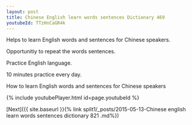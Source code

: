 ```yaml
---
layout: post
title: Chinese English learn words sentences Dictionary 469 
youtubeId: TTzHnCaGR4k
---
```

 
 
Helps to learn English words and sentences for Chinese speakers.

Opportunitiy to repeat the words sentences. 

Practice English language. 
 
10 minutes practice every day. 
 
How to learn English words and sentences for Chinese speakers 
 
{% include youtubePlayer.html id=page.youtubeId %}
 
 
[Next]({{ site.baseurl }}{% link  split1/_posts/2015-05-13-Chinese english learn words sentences dictionary 821 .md%})
 
